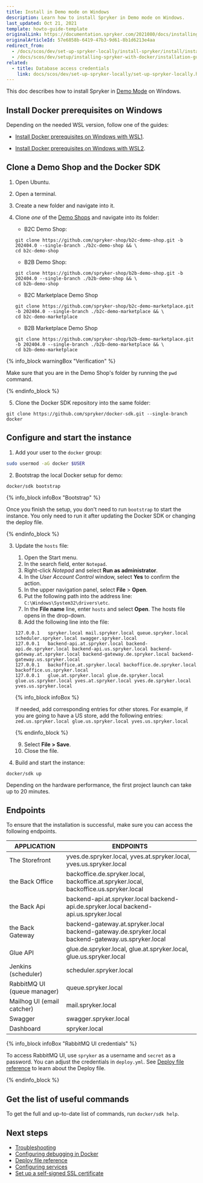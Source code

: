 ```yaml
---
title: Install in Demo mode on Windows
description: Learn how to install Spryker in Demo mode on Windows.
last_updated: Oct 21, 2021
template: howto-guide-template
originalLink: https://documentation.spryker.com/2021080/docs/installing-in-demo-mode-on-windows
originalArticleId: 57e6858b-6419-47b3-9d61-8b1d6213e4aa
redirect_from:
  - /docs/scos/dev/set-up-spryker-locally/install-spryker/install/install-in-demo-mode-on-windows.html
  - /docs/scos/dev/setup/installing-spryker-with-docker/installation-guides/installing-in-demo-mode-on-windows.html
related:
  - title: Database access credentials
    link: docs/scos/dev/set-up-spryker-locally/set-up-spryker-locally.html
---
```


This doc describes how to install Spryker in [Demo Mode](/docs/dg/dev/set-up-spryker-locally/install-spryker/install/choose-an-installation-mode.html#demo-mode) on Windows.

## Install Docker prerequisites on Windows

Depending on the needed WSL version, follow one of the guides:

* [Install Docker prerequisites on Windows with WSL1](/docs/dg/dev/set-up-spryker-locally/install-spryker/install-docker-prerequisites/install-docker-prerequisites-on-windows-with-wsl1.html).

* [Install Docker prerequisites on Windows with WSL2](/docs/dg/dev/set-up-spryker-locally/install-spryker/install-docker-prerequisites/install-docker-prerequisites-on-windows-with-wsl2.html).

## Clone a Demo Shop and the Docker SDK

1. Open Ubuntu.
2. Open a terminal.
3. Create a new folder and navigate into it.
4. Clone *one* of the [Demo Shops](/docs/about/all/about-spryker.html#demo-shops) and navigate into its folder:

    * B2C Demo Shop:

    ```shell
    git clone https://github.com/spryker-shop/b2c-demo-shop.git -b 202404.0 --single-branch ./b2c-demo-shop && \
    cd b2c-demo-shop
    ```

    * B2B Demo Shop:

    ```shell
    git clone https://github.com/spryker-shop/b2b-demo-shop.git -b 202404.0 --single-branch ./b2b-demo-shop && \
    cd b2b-demo-shop
    ```

    * B2C Marketplace Demo Shop

    ```shell
    git clone https://github.com/spryker-shop/b2c-demo-marketplace.git -b 202404.0 --single-branch ./b2c-demo-marketplace && \
    cd b2c-demo-marketplace
    ```

    * B2B Marketplace Demo Shop

    ```shell
    git clone https://github.com/spryker-shop/b2b-demo-marketplace.git -b 202404.0 --single-branch ./b2b-demo-marketplace && \
    cd b2b-demo-marketplace
    ```

{% info_block warningBox "Verification" %}

Make sure that you are in the Demo Shop's folder by running the `pwd` command.

{% endinfo_block %}    

5. Clone the Docker SDK repository into the same folder:

```shell
git clone https://github.com/spryker/docker-sdk.git --single-branch docker
```

## Configure and start the instance

1. Add your user to the `docker` group:

```bash
sudo usermod -aG docker $USER
```

2. Bootstrap the local Docker setup for demo:

```shell
docker/sdk bootstrap
```

{% info_block infoBox "Bootstrap" %}

Once you finish the setup, you don't need to run `bootstrap` to start the instance. You only need to run it after updating the Docker SDK or changing the deploy file.

{% endinfo_block %}

3. Update the `hosts` file:
    1. Open the Start menu.
    2. In the search field, enter `Notepad`.
    3. Right-click *Notepad* and select **Run as administrator**.
    4. In the *User Account Control* window, select **Yes** to confirm the action.
    5. In the upper navigation panel, select **File** > **Open**.
    6. Put the following path into the address line: `C:\Windows\System32\drivers\etc`.
    7. In the **File name** line, enter `hosts` and select **Open**.
    The hosts file opens in the drop-down.
    8. Add the following line into the file:

    ```text
    127.0.0.1   spryker.local mail.spryker.local queue.spryker.local scheduler.spryker.local swagger.spryker.local
    127.0.0.1   backend-api.at.spryker.local backend-api.de.spryker.local backend-api.us.spryker.local backend-gateway.at.spryker.local backend-gateway.de.spryker.local backend-gateway.us.spryker.local
    127.0.0.1   backoffice.at.spryker.local backoffice.de.spryker.local backoffice.us.spryker.local
    127.0.0.1   glue.at.spryker.local glue.de.spryker.local glue.us.spryker.local yves.at.spryker.local yves.de.spryker.local yves.us.spryker.local
    ```

    {% info_block infoBox %}

    If needed, add corresponding entries for other stores. For example, if you are going to have a US store, add the following entries: `zed.us.spryker.local glue.us.spryker.local yves.us.spryker.local`

    {% endinfo_block %}

    9. Select **File > Save**.
    10. Close the file.

4. Build and start the instance:

```shell
docker/sdk up
```

Depending on the hardware performance, the first project launch can take up to 20 minutes.

## Endpoints

To ensure that the installation is successful, make sure you can access the following endpoints.

| APPLICATION | ENDPOINTS |
| --- | --- |
| The Storefront |  yves.de.spryker.local, yves.at.spryker.local, yves.us.spryker.local |
| the Back Office | backoffice.de.spryker.local, backoffice.at.spryker.local, backoffice.us.spryker.local |
| the Back Api | backend-api.at.spryker.local backend-api.de.spryker.local backend-api.us.spryker.local |
| the Back Gateway | backend-gateway.at.spryker.local backend-gateway.de.spryker.local backend-gateway.us.spryker.local |
| Glue API | glue.de.spryker.local, glue.at.spryker.local, glue.us.spryker.local |
| Jenkins (scheduler) | scheduler.spryker.local |
| RabbitMQ UI (queue manager) | queue.spryker.local |
| Mailhog UI (email catcher) | mail.spryker.local |
| Swagger | swagger.spryker.local |
| Dashboard | spryker.local |

{% info_block infoBox "RabbitMQ UI credentials" %}

To access RabbitMQ UI, use `spryker` as a username and `secret` as a password. You can adjust the credentials in `deploy.yml`. See [Deploy file reference](/docs/dg/dev/sdks/the-docker-sdk/deploy-file/deploy-file-reference.html) to learn about the Deploy file.

{% endinfo_block %}

## Get the list of useful commands

To get the full and up-to-date list of commands, run `docker/sdk help`.

## Next steps

* [Troubleshooting](/docs/dg/dev/set-up-spryker-locally/troubleshooting-installation/troubleshooting-installation.html)
* [Configuring debugging in Docker](/docs/dg/dev/set-up-spryker-locally/configure-after-installing/configure-debugging/configure-debugging.html)
* [Deploy file reference](/docs/dg/dev/sdks/the-docker-sdk/deploy-file/deploy-file-reference.html)
* [Configuring services](/docs/dg/dev/integrate-and-configure/configure-services.html)
* [Set up a self-signed SSL certificate](/docs/dg/dev/set-up-spryker-locally/configure-after-installing/set-up-a-self-signed-ssl-certificate.html)
